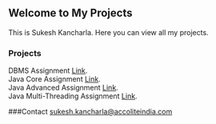 ## Welcome to My Projects

This is Sukesh Kancharla. Here you can view all my projects.


### Projects
DBMS Assignment [Link](https://sukeshkancharla8.github.io). <br>
Java Core Assignment [Link](https://sukeshkancharla8.github.io). <br> 
Java Advanced Assignment [Link](https://sukeshkancharla8.github.io). <br>
Java Multi-Threading Assignment [Link](https://sukeshkancharla8.github.io). <br>

###Contact
sukesh.kancharla@accoliteindia.com
